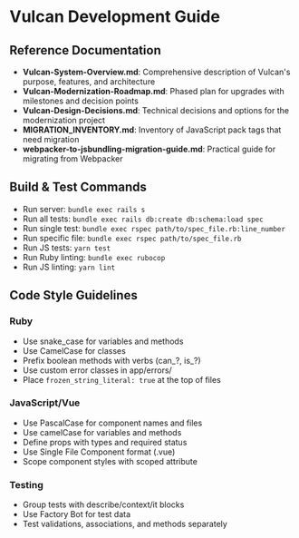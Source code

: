 # Vulcan Development Guide

## Reference Documentation
- **Vulcan-System-Overview.md**: Comprehensive description of Vulcan's purpose, features, and architecture
- **Vulcan-Modernization-Roadmap.md**: Phased plan for upgrades with milestones and decision points
- **Vulcan-Design-Decisions.md**: Technical decisions and options for the modernization project
- **MIGRATION_INVENTORY.md**: Inventory of JavaScript pack tags that need migration
- **webpacker-to-jsbundling-migration-guide.md**: Practical guide for migrating from Webpacker

## Build & Test Commands
- Run server: `bundle exec rails s`
- Run all tests: `bundle exec rails db:create db:schema:load spec`
- Run single test: `bundle exec rspec path/to/spec_file.rb:line_number`
- Run specific file: `bundle exec rspec path/to/spec_file.rb`
- Run JS tests: `yarn test`
- Run Ruby linting: `bundle exec rubocop`
- Run JS linting: `yarn lint`

## Code Style Guidelines
### Ruby
- Use snake_case for variables and methods
- Use CamelCase for classes
- Prefix boolean methods with verbs (can_?, is_?)
- Use custom error classes in app/errors/
- Place `frozen_string_literal: true` at the top of files

### JavaScript/Vue
- Use PascalCase for component names and files
- Use camelCase for variables and methods
- Define props with types and required status
- Use Single File Component format (.vue)
- Scope component styles with scoped attribute

### Testing
- Group tests with describe/context/it blocks
- Use Factory Bot for test data
- Test validations, associations, and methods separately